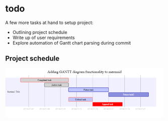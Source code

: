 # todo

A few more tasks at hand to setup project:
- Outlining project schedule
- Write up of user requirements
- Explore automation of Gantt chart parsing during commit

## Project schedule
![](notes/progress_chart.png)
